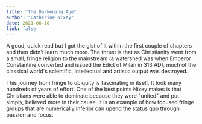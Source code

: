 ```yaml
---
title: "The Darkening Age"
author: "Catherine Nixey"
date: 2021-06-10
link: false
---
```


A good, quick read but I got the gist of it within the first couple of chapters and then didn't learn much more. The thrust is that as Christianity went from a small, fringe religion to the mainstream (a watershed was when Emperor Constantine converted and issued the Edict of Milan in 313 AD), much of the classical world's scientific, intellectual and artistic output was destroyed.

This journey from fringe to ubiquity is fascinating in itself. It took many hundreds of years of effort. One of the best points Nixey makes is that Christians were able to dominate because they were "united" and put simply, believed more in their cause. It is an example of how focused fringe groups that are numerically inferior can upend the status quo through passion and focus.
